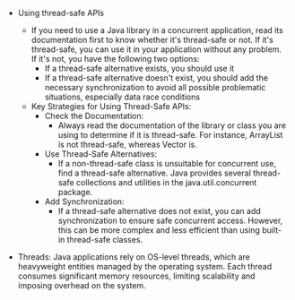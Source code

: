 - Using thread-safe APIs
    - If you need to use a Java library in a concurrent application, read its documentation first to know whether it's thread-safe or not. If it's thread-safe, you can use it in your application without any problem. If it's not, you have the following two options:
        - If a thread-safe alternative exists, you should use it
        - If a thread-safe alternative doesn't exist, you should add the necessary synchronization to avoid all possible problematic situations, especially data race conditions
    - Key Strategies for Using Thread-Safe APIs:
      - Check the Documentation:
        - Always read the documentation of the library or class you are using to determine if it is thread-safe. For instance, ArrayList is not thread-safe, whereas Vector is.
      - Use Thread-Safe Alternatives:
        - If a non-thread-safe class is unsuitable for concurrent use, find a thread-safe alternative. Java provides several thread-safe collections and utilities in the java.util.concurrent package.
      - Add Synchronization:
        - If a thread-safe alternative does not exist, you can add synchronization to ensure safe concurrent access. However, this can be more complex and less efficient than using built-in thread-safe classes.
        
- Threads: Java applications rely on OS-level threads, which are heavyweight entities managed by the operating system. Each thread consumes significant memory resources, limiting scalability and imposing overhead on the system.
